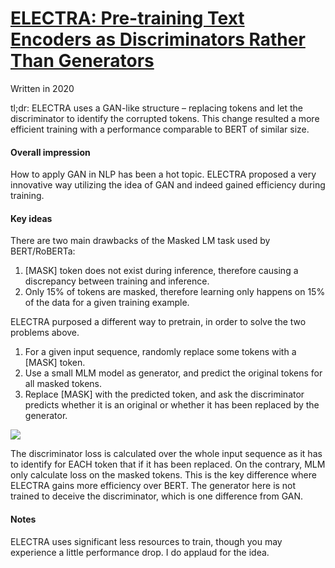 # [ELECTRA: Pre-training Text Encoders as Discriminators Rather Than Generators](https://openreview.net/forum?id=r1xMH1BtvB)
Written in 2020

tl;dr: ELECTRA uses a GAN-like structure – replacing tokens and let the discriminator to identify the corrupted tokens. This change resulted a more efficient training with a performance comparable to BERT of similar size.

#### Overall impression
How to apply GAN in NLP has been a hot topic. ELECTRA proposed a very innovative way utilizing the idea of GAN and indeed gained efficiency during training.

#### Key ideas
There are two main drawbacks of the Masked LM task used by BERT/RoBERTa:
1.	[MASK] token does not exist during inference, therefore causing a discrepancy between training and inference.
2.	Only 15% of tokens are masked, therefore learning only happens on 15% of the data for a given training example.

ELECTRA purposed a different way to pretrain, in order to solve the two problems above. 
1.	For a given input sequence, randomly replace some tokens with a [MASK] token.
2.	Use a small MLM model as generator, and predict the original tokens for all masked tokens.
3.	Replace [MASK] with the predicted token, and ask the discriminator predicts whether it is an original or whether it has been replaced by the generator.

![](https://miro.medium.com/max/1250/1*B5Bb8wvGSYCyIHwQQfs-lA.png)

The discriminator loss is calculated over the whole input sequence as it has to identify for EACH token that if it has been replaced. On the contrary, MLM only calculate loss on the masked tokens. This is the key difference where ELECTRA gains more efficiency over BERT.
The generator here is not trained to deceive the discriminator, which is one difference from GAN.

#### Notes
ELECTRA uses significant less resources to train, though you may experience a little performance drop. I  do applaud for the idea.
